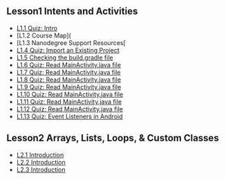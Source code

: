 
## Lesson1 Intents and Activities
- [L1.1 Quiz: Intro](L1.1_Quiz-Intro.md)
- [L1.2 Course Map](
- [L1.3 Nanodegree Support Resources[
- [L1.4 Quiz: Import an Existing Project](L1.4_Quiz-Import-an-Existing-Project.md)
- [L1.5 Checking the build.gradle file](L1.5_Checking-the-build.gradle-file.md)
- [L1.6 Quiz: Read MainActivity.java file](L1.6_Quiz-Read-MainActivity.java-file.md)
- [L1.7 Quiz: Read MainActivity.java file](L1.6_Quiz-Read-MainActivity.java-file.md)
- [L1.8 Quiz: Read MainActivity.java file](L1.6_Quiz-Read-MainActivity.java-file.md)
- [L1.9 Quiz: Read MainActivity.java file](L1.6_Quiz-Read-MainActivity.java-file.md)
- [L1.10 Quiz: Read MainActivity.java file](L1.6_Quiz-Read-MainActivity.java-file.md)
- [L1.11 Quiz: Read MainActivity.java file](L1.6_Quiz-Read-MainActivity.java-file.md)
- [L1.12 Quiz: Read MainActivity.java file](L1.6_Quiz-Read-MainActivity.java-file.md)
- [L1.13 Quiz: Event Listeners in Android](L1.6_Quiz-Event-Listeners-in-Android.md)





## Lesson2 Arrays, Lists, Loops, & Custom Classes
- [L2.1 Introduction](L2.1_Introduction.md)
- [L2.2 Introduction](L2.1_Introduction.md)
- [L2.3 Introduction](L2.1_Introduction.md)
